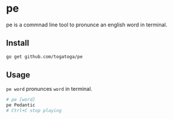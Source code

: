 # pe
pe is a commnad line tool to pronunce an english word in terminal.

## Install

```bash
go get github.com/togatoga/pe
```

## Usage
`pe word` pronunces `word` in terminal.
```bash
# pe [word]
pe Pedantic
# Ctrl+C stop playing
```
